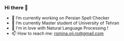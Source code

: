### Hi there 👋

- 🔭 I’m currently working on Persian Spell Checker
- 🌱 I’m currently Master student of University of Tehran 
- 💬 I'm in love with Natural Language Processing !
- 📫 How to reach me: romina.oji.ro@gmail.com

